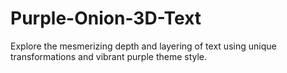 # Purple-Onion-3D-Text
Explore the mesmerizing depth and layering of text using unique transformations and vibrant purple theme style.
